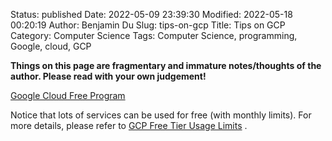 Status: published
Date: 2022-05-09 23:39:30
Modified: 2022-05-18 00:20:19
Author: Benjamin Du
Slug: tips-on-gcp
Title: Tips on GCP
Category: Computer Science
Tags: Computer Science, programming, Google, cloud, GCP

**Things on this page are fragmentary and immature notes/thoughts of the author. Please read with your own judgement!**

[Google Cloud Free Program](https://cloud.google.com/free/docs/gcp-free-tier)

Notice that lots of services can be used for free (with monthly limits).
For more details,
please refer to
[GCP Free Tier Usage Limits](https://cloud.google.com/free/docs/gcp-free-tier#free-tier-usage-limits)
.
